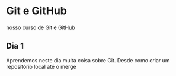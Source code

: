 # Git e GitHub

nosso curso de Git e GitHub

## Dia 1

Aprendemos neste dia muita coisa sobre Git. Desde como criar um repositório local até o merge